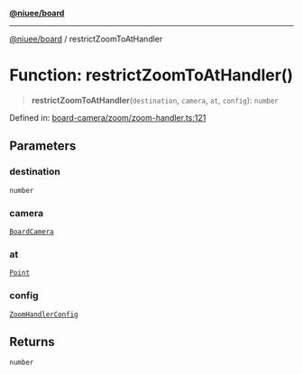 [**@niuee/board**](../README.md)

***

[@niuee/board](../globals.md) / restrictZoomToAtHandler

# Function: restrictZoomToAtHandler()

> **restrictZoomToAtHandler**(`destination`, `camera`, `at`, `config`): `number`

Defined in: [board-camera/zoom/zoom-handler.ts:121](https://github.com/niuee/board/blob/a0a1179721d4f4b943b6a9bc156753ac9737e502/src/board-camera/zoom/zoom-handler.ts#L121)

## Parameters

### destination

`number`

### camera

[`BoardCamera`](../interfaces/BoardCamera.md)

### at

[`Point`](../type-aliases/Point.md)

### config

[`ZoomHandlerConfig`](../type-aliases/ZoomHandlerConfig.md)

## Returns

`number`
